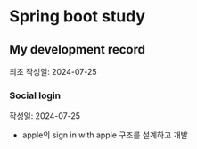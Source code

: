 # Spring boot study

## My development record
최초 작성일: 2024-07-25

### Social login
작성일: 2024-07-25
- apple의 sign in with apple 구조를 설계하고 개발
